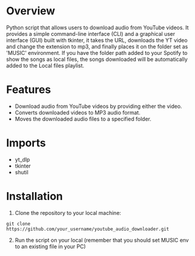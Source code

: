 # Overview
Python script that allows users to download audio from YouTube videos. It provides a simple command-line interface (CLI) and a graphical user interface (GUI) built with tkinter, it takes the URL, downloads the YT video and change the extension to mp3, and finally places it on the folder set as 'MUSIC' environment. If you have the folder path added to your Spotify to show the songs as local files, the songs downloaded will be automatically added to the Local files playlist.

# Features
- Download audio from YouTube videos by providing either the video.
- Converts downloaded videos to MP3 audio format.
- Moves the downloaded audio files to a specified folder.

# Imports

- yt_dlp
- tkinter
- shutil

# Installation
1. Clone the repository to your local machine:

```
git clone https://github.com/your_username/youtube_audio_downloader.git
```

2. Run the script on your local (remember that you should set MUSIC env to an existing file in your PC)
